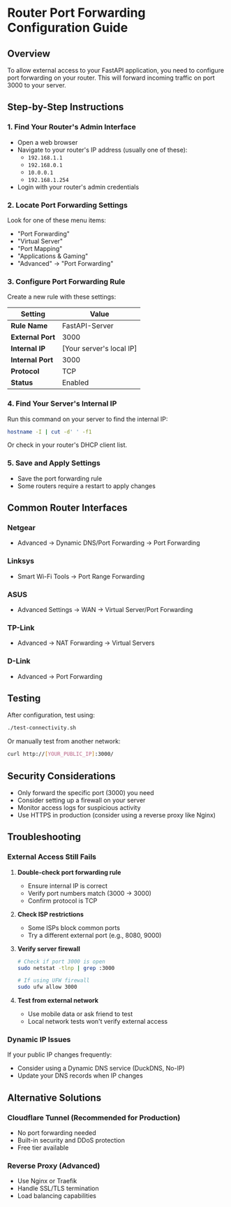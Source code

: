 # Router Port Forwarding Configuration Guide

## Overview
To allow external access to your FastAPI application, you need to configure port forwarding on your router. This will forward incoming traffic on port 3000 to your server.

## Step-by-Step Instructions

### 1. Find Your Router's Admin Interface
- Open a web browser
- Navigate to your router's IP address (usually one of these):
  - `192.168.1.1`
  - `192.168.0.1`
  - `10.0.0.1`
  - `192.168.1.254`
- Login with your router's admin credentials

### 2. Locate Port Forwarding Settings
Look for one of these menu items:
- "Port Forwarding"
- "Virtual Server"
- "Port Mapping"
- "Applications & Gaming"
- "Advanced" → "Port Forwarding"

### 3. Configure Port Forwarding Rule
Create a new rule with these settings:

| Setting | Value |
|---------|--------|
| **Rule Name** | FastAPI-Server |
| **External Port** | 3000 |
| **Internal IP** | [Your server's local IP] |
| **Internal Port** | 3000 |
| **Protocol** | TCP |
| **Status** | Enabled |

### 4. Find Your Server's Internal IP
Run this command on your server to find the internal IP:
```bash
hostname -I | cut -d' ' -f1
```

Or check in your router's DHCP client list.

### 5. Save and Apply Settings
- Save the port forwarding rule
- Some routers require a restart to apply changes

## Common Router Interfaces

### Netgear
- Advanced → Dynamic DNS/Port Forwarding → Port Forwarding

### Linksys
- Smart Wi-Fi Tools → Port Range Forwarding

### ASUS
- Advanced Settings → WAN → Virtual Server/Port Forwarding

### TP-Link
- Advanced → NAT Forwarding → Virtual Servers

### D-Link
- Advanced → Port Forwarding

## Testing
After configuration, test using:
```bash
./test-connectivity.sh
```

Or manually test from another network:
```bash
curl http://[YOUR_PUBLIC_IP]:3000/
```

## Security Considerations
- Only forward the specific port (3000) you need
- Consider setting up a firewall on your server
- Monitor access logs for suspicious activity
- Use HTTPS in production (consider using a reverse proxy like Nginx)

## Troubleshooting

### External Access Still Fails
1. **Double-check port forwarding rule**
   - Ensure internal IP is correct
   - Verify port numbers match (3000 → 3000)
   - Confirm protocol is TCP

2. **Check ISP restrictions**
   - Some ISPs block common ports
   - Try a different external port (e.g., 8080, 9000)

3. **Verify server firewall**
   ```bash
   # Check if port 3000 is open
   sudo netstat -tlnp | grep :3000
   
   # If using UFW firewall
   sudo ufw allow 3000
   ```

4. **Test from external network**
   - Use mobile data or ask friend to test
   - Local network tests won't verify external access

### Dynamic IP Issues
If your public IP changes frequently:
- Consider using a Dynamic DNS service (DuckDNS, No-IP)
- Update your DNS records when IP changes

## Alternative Solutions

### Cloudflare Tunnel (Recommended for Production)
- No port forwarding needed
- Built-in security and DDoS protection
- Free tier available

### Reverse Proxy (Advanced)
- Use Nginx or Traefik
- Handle SSL/TLS termination
- Load balancing capabilities
